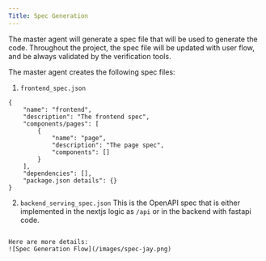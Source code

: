 ```yaml
---
Title: Spec Generation
---
```



The master agent will generate a spec file that will be used to generate the code. Throughout the project, the spec file will be updated with user flow, and be always validated by the verification tools.

The master agent creates the following spec files:

1. `frontend_spec.json`
```
{
    "name": "frontend",
    "description": "The frontend spec",
    "components/pages": [
        {
            "name": "page",
            "description": "The page spec",
            "components": []
        }
    ],
    "dependencies": [],
    "package.json details": {}
}
```

2. `backend_serving_spec.json`
This is the OpenAPI spec that is either implemented in the nextjs logic as `/api` or in the backend with fastapi code.
```

Here are more details:
![Spec Generation Flow](/images/spec-jay.png)
